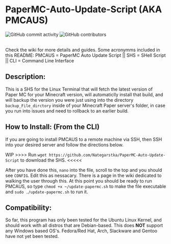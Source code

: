 # PaperMC-Auto-Update-Script (AKA PMCAUS) 

![GitHub commit activity](https://img.shields.io/github/commit-activity/m/Nategarstka/PaperMC-Auto-Update-Script)
![GitHub contributors](https://img.shields.io/github/contributors/Nategarstka/PaperMC-Auto-Update-Script)

<br> Check the wiki for more details and guides. Some acronymms included in this README: PMCAUS = PaperMC Auto Update Script || SHS = SHell Script || CLI = Command Line Interface
## Description:
This is a SHS for the Linux Terminal that will fetch the latest version of Paper MC for your Minecraft version, will automaticlly install that build, and will backup the version you were just using into the directory ```backup_File_dirctory``` inside of your Minecraft Paper server's folder, in case you run into issues and need to rollback to an earlier build.

## How to Install: (From the CLI)
If you are going to install PMCAUS to a remote machine via SSH, then SSH into your desired server and follow the directions below.

WIP >>>> Run ```wget https://github.com/Nategarstka/PaperMC-Auto-Update-Script``` to download the SHS. <<<<<


After you have done this, ```nano``` into the file, scroll to the top and you should see ```CONFIG```. Edit this as nessacary. There is a page in the wiki dedicated to walking the user through this. At this point you should be ready to run PMCAUS, so type ```chmod +x ~/update-papermc.sh``` to make the file executable and ```sudo ./update-papermc.sh``` to run it.
 

## Compatibility:
So far, this program has only been tested for the Ubuntu Linux Kernel, and should work with all distros that are Debian-based. This does <b>NOT</b> support any Windows based OS's. Fedora/Red Hat, Arch, Slackware and Gentoo have not yet been tested.
